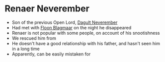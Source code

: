# Renaer Neverember
- Son of the previous Open Lord, [Dagult Neverember](Dagult%20Neverember.md)
- Had met with [Floon Blagmaar](Floon%20Blagmaar.md) on the night he disappeared
- Renaer is not popular with some people, on account of his snootishness
- We rescued him from
- He doesn't have a good relationship with his father, and hasn't seen him in a long time
- Apparently, can be easily mistaken for